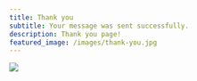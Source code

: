 ```yaml
---
title: Thank you
subtitle: Your message was sent successfully.
description: Thank you page!
featured_image: /images/thank-you.jpg
---
```


![](/images/demo/about.jpg)
